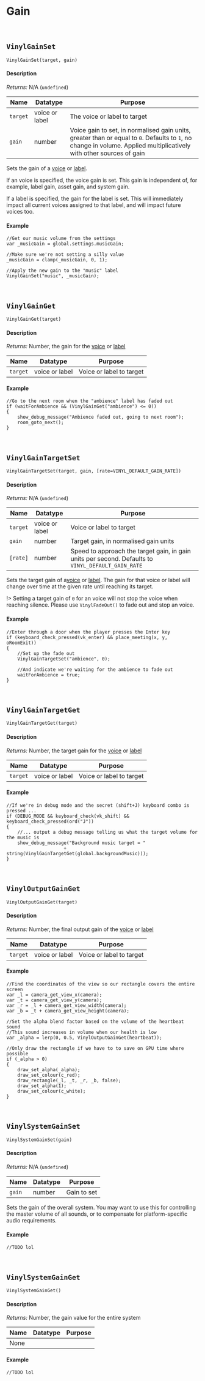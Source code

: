 # Gain

&nbsp;

## `VinylGainSet`

`VinylGainSet(target, gain)`

<!-- tabs:start -->

#### **Description**

*Returns:* N/A (`undefined`)

|Name    |Datatype      |Purpose                                                                                                                                                             |
|--------|--------------|--------------------------------------------------------------------------------------------------------------------------------------------------------------------|
|`target`|voice or label|The voice or label to target                                                                                                                                        |
|`gain`  |number        |Voice gain to set, in normalised gain units, greater than or equal to `0`. Defaults to `1`, no change in volume. Applied multiplicatively with other sources of gain|

Sets the gain of a [voice](Voice) or [label](Label).

If an voice is specified, the voice gain is set. This gain is independent of, for example, label gain, asset gain, and system gain.

If a label is specified, the gain for the label is set. This will immediately impact all current voices assigned to that label, and will impact future voices too.

#### **Example**

```gml
//Get our music volume from the settings
var _musicGain = global.settings.musicGain;

//Make sure we're not setting a silly value
_musicGain = clamp(_musicGain, 0, 1);

//Apply the new gain to the "music" label
VinylGainSet("music", _musicGain);
```

<!-- tabs:end -->

&nbsp;

## `VinylGainGet`

`VinylGainGet(target)`

<!-- tabs:start -->

#### **Description**

*Returns:* Number, the gain for the [voice](Voice) or [label](Label)

|Name    |Datatype      |Purpose                 |
|--------|--------------|------------------------|
|`target`|voice or label|Voice or label to target|

#### **Example**

```gml
//Go to the next room when the "ambience" label has faded out
if (waitForAmbience && (VinylGainGet("ambience") <= 0))
{
    show_debug_message("Ambience faded out, going to next room");
    room_goto_next();
}
```

<!-- tabs:end -->

&nbsp;

## `VinylGainTargetSet`

`VinylGainTargetSet(target, gain, [rate=VINYL_DEFAULT_GAIN_RATE])`

<!-- tabs:start -->

#### **Description**

*Returns:* N/A (`undefined`)

|Name    |Datatype        |Purpose                                                                                           |
|--------|----------------|--------------------------------------------------------------------------------------------------|
|`target`|voice or label  |Voice or label to target                                                                          |
|`gain`  |number          |Target gain, in normalised gain units                                                             |
|`[rate]`|number          |Speed to approach the target gain, in gain units per second. Defaults to `VINYL_DEFAULT_GAIN_RATE`|

Sets the target gain of a[voice](Voice) or [label](Label). The gain for that voice or label will change over time at the given rate until reaching its target.

!> Setting a target gain of `0` for an voice will not stop the voice when reaching silence. Please use `VinylFadeOut()` to fade out and stop an voice.

#### **Example**

```gml
//Enter through a door when the player presses the Enter key
if (keyboard_check_pressed(vk_enter) && place_meeting(x, y, oRoomExit))
{
    //Set up the fade out
    VinylGainTargetSet("ambience", 0);

    //And indicate we're waiting for the ambience to fade out
    waitForAmbience = true;
}
```

<!-- tabs:end -->

&nbsp;

## `VinylGainTargetGet`

`VinylGainTargetGet(target)`

<!-- tabs:start -->

#### **Description**

*Returns:* Number, the target gain for the [voice](Voice) or [label](Label)

|Name    |Datatype      |Purpose                 |
|--------|--------------|------------------------|
|`target`|voice or label|Voice or label to target|

#### **Example**

```gml
//If we're in debug mode and the secret (shift+J) keyboard combo is pressed ...
if (DEBUG_MODE && keyboard_check(vk_shift) && keyboard_check_pressed(ord("J"))
{
    //... output a debug message telling us what the target volume for the music is
    show_debug_message("Background music target = "
                     + string(VinylGainTargetGet(global.backgroundMusic)));
}
```

<!-- tabs:end -->

&nbsp;

## `VinylOutputGainGet`

`VinylOutputGainGet(target)`

<!-- tabs:start -->

#### **Description**

*Returns:* Number, the final output gain of the [voice](Voice) or [label](Label)

|Name    |Datatype      |Purpose                 |
|--------|--------------|------------------------|
|`target`|voice or label|Voice or label to target|

#### **Example**

```gml
//Find the coordinates of the view so our rectangle covers the entire screen
var _l = camera_get_view_x(camera);
var _t = camera_get_view_y(camera);
var _r = _l + camera_get_view_width(camera);
var _b = _t + camera_get_view_height(camera);

//Set the alpha blend factor based on the volume of the heartbeat sound
//This sound increases in volume when our health is low
var _alpha = lerp(0, 0.5, VinylOutputGainGet(heartbeat));

//Only draw the rectangle if we have to to save on GPU time where possible
if (_alpha > 0)
{
    draw_set_alpha(_alpha);
    draw_set_colour(c_red);
    draw_rectangle(_l, _t, _r, _b, false);
    draw_set_alpha(1);
    draw_set_colour(c_white);
}
```

<!-- tabs:end -->

&nbsp;

## `VinylSystemGainSet`

`VinylSystemGainSet(gain)`

<!-- tabs:start -->

#### **Description**

*Returns:* N/A (`undefined`)

|Name  |Datatype|Purpose    |
|------|--------|-----------|
|`gain`|number  |Gain to set|

Sets the gain of the overall system. You may want to use this for controlling the master volume of all sounds, or to compensate for platform-specific audio requirements.

#### **Example**

```gml
//TODO lol
```

<!-- tabs:end -->

&nbsp;

## `VinylSystemGainGet`

`VinylSystemGainGet()`

<!-- tabs:start -->

#### **Description**

*Returns:* Number, the gain value for the entire system

|Name|Datatype|Purpose|
|----|--------|-------|
|None|        |       |

#### **Example**

```gml
//TODO lol
```

<!-- tabs:end -->